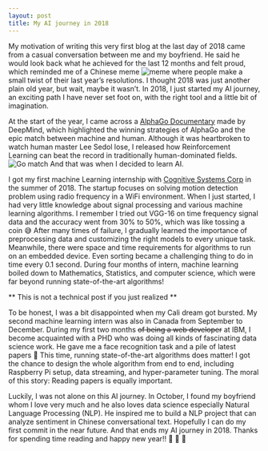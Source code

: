 ```yaml
---
layout: post
title: My AI journey in 2018 
---
```


My motivation of writing this very first blog at the last day of 2018 came from a casual conversation between me and my boyfriend. He said he would look back what he achieved for the last 12 months and felt proud, which reminded me of a Chinese meme ![meme](https://timgsa.baidu.com/timg?image&quality=80&size=b9999_10000&sec=1546241975898&di=50d577401859affd3c89f4442507d05a&imgtype=0&src=http%3A%2F%2Fniuerdata.donews.com%2Fdata%2Fshareimg_oss%2Fbig_media_img%2F2018%2F01%2F02%2F0fac0c231220537e12fcbe89df7f387b.JPEG) where people make a small twist of their last year’s resolutions. I thought 2018 was just another  plain old year, but wait, maybe it wasn’t. In 2018, I just started my AI journey, an exciting path I have never set foot on, with the right tool and a little bit of imagination. 

At the start of the year, I came across a [AlphaGo Documentary](https://www.youtube.com/watch?v=9gzMQOa5MD4) made by DeepMind, which highlighted the winning strategies of AlphaGo and the epic match between machine and human. Although it was heartbroken to watch human master Lee Sedol lose, I released how Reinforcement Learning can beat the record in traditionally human-dominated fields. ![Go match](https://media.wired.com/photos/592720e2cefba457b079c319/master/w_1164,c_limit/GW20160133774.jpg) And that was when I decided to learn AI. 

I got my first machine Learning internship with [Cognitive Systems Corp](https://www.cognitivesystems.com/) in the summer of 2018. The startup focuses on solving motion detection problem using radio frequency in a WiFi environment. When I just started, I had very little knowledge about signal processing and various machine learning algorithms. I remember I tried out VGG-16 on time frequency signal data and the accuracy went from 30% to 50%, which was like tossing a coin :sweat_smile: After many times of failure, I gradually learned the importance of preprocessing data and customizing the right models to every unique task. Meanwhile, there were space and time requirements for algorithms to run on an embedded device. Even sorting became a challenging thing to do in time every 0.1 second. During four months of intern, machine learning boiled down to Mathematics, Statistics, and computer science, which were far beyond running state-of-the-art algorithms!

** This is not a technical post if you just realized **

To be honest, I was a bit disappointed when my Cali dream got bursted. My second machine learning intern was also in Canada from September to December. During my first two months ~~of being a web developer~~ at IBM, I become acquainted with a PHD who was doing all kinds of fascinating data science work. He gave me a face recognition task and a pile of latest papers :massage: This time, running state-of-the-art algorithms does matter! I got the chance to design the whole algorithm from end to end, including Raspberry Pi setup, data streaming, and hyper-parameter tuning. The moral of this story: Reading papers is equally important.

Luckily, I was not alone on this AI journey. In October, I found my boyfriend whom I love very much and he also loves data science especially Natural Language Processing (NLP). He inspired me to build a NLP project that can analyze sentiment in Chinese conversational text. Hopefully I can do my first commit in the near future. And that ends my AI journey in 2018. Thanks for spending time reading and happy new year!! :tada: :gift_heart: :pig:
